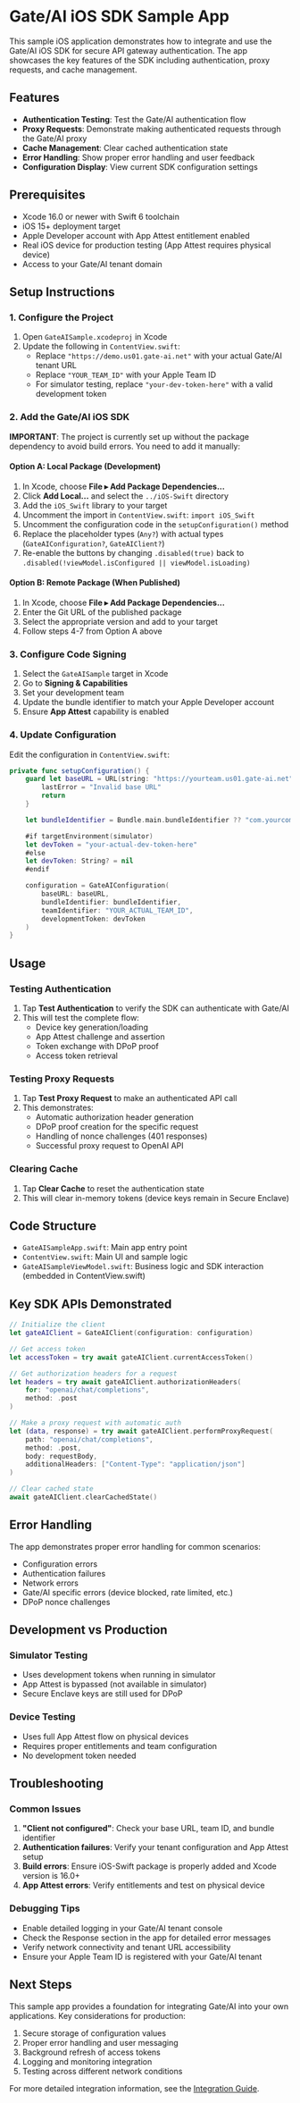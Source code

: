 # Gate/AI iOS SDK Sample App

This sample iOS application demonstrates how to integrate and use the Gate/AI iOS SDK for secure API gateway authentication. The app showcases the key features of the SDK including authentication, proxy requests, and cache management.

## Features

- **Authentication Testing**: Test the Gate/AI authentication flow
- **Proxy Requests**: Demonstrate making authenticated requests through the Gate/AI proxy
- **Cache Management**: Clear cached authentication state
- **Error Handling**: Show proper error handling and user feedback
- **Configuration Display**: View current SDK configuration settings

## Prerequisites

- Xcode 16.0 or newer with Swift 6 toolchain
- iOS 15+ deployment target
- Apple Developer account with App Attest entitlement enabled
- Real iOS device for production testing (App Attest requires physical device)
- Access to your Gate/AI tenant domain

## Setup Instructions

### 1. Configure the Project

1. Open `GateAISample.xcodeproj` in Xcode
2. Update the following in `ContentView.swift`:
   - Replace `"https://demo.us01.gate-ai.net"` with your actual Gate/AI tenant URL
   - Replace `"YOUR_TEAM_ID"` with your Apple Team ID
   - For simulator testing, replace `"your-dev-token-here"` with a valid development token

### 2. Add the Gate/AI iOS SDK

**IMPORTANT**: The project is currently set up without the package dependency to avoid build errors. You need to add it manually:

#### Option A: Local Package (Development)
1. In Xcode, choose **File ▸ Add Package Dependencies...**
2. Click **Add Local...** and select the `../iOS-Swift` directory
3. Add the `iOS_Swift` library to your target
4. Uncomment the import in `ContentView.swift`: `import iOS_Swift`
5. Uncomment the configuration code in the `setupConfiguration()` method
6. Replace the placeholder types (`Any?`) with actual types (`GateAIConfiguration?`, `GateAIClient?`)
7. Re-enable the buttons by changing `.disabled(true)` back to `.disabled(!viewModel.isConfigured || viewModel.isLoading)`

#### Option B: Remote Package (When Published)
1. In Xcode, choose **File ▸ Add Package Dependencies...**
2. Enter the Git URL of the published package
3. Select the appropriate version and add to your target
4. Follow steps 4-7 from Option A above

### 3. Configure Code Signing

1. Select the `GateAISample` target in Xcode
2. Go to **Signing & Capabilities**
3. Set your development team
4. Update the bundle identifier to match your Apple Developer account
5. Ensure **App Attest** capability is enabled

### 4. Update Configuration

Edit the configuration in `ContentView.swift`:

```swift
private func setupConfiguration() {
    guard let baseURL = URL(string: "https://yourteam.us01.gate-ai.net") else {
        lastError = "Invalid base URL"
        return
    }

    let bundleIdentifier = Bundle.main.bundleIdentifier ?? "com.yourcompany.GateAISample"

    #if targetEnvironment(simulator)
    let devToken = "your-actual-dev-token-here"
    #else
    let devToken: String? = nil
    #endif

    configuration = GateAIConfiguration(
        baseURL: baseURL,
        bundleIdentifier: bundleIdentifier,
        teamIdentifier: "YOUR_ACTUAL_TEAM_ID",
        developmentToken: devToken
    )
}
```

## Usage

### Testing Authentication

1. Tap **Test Authentication** to verify the SDK can authenticate with Gate/AI
2. This will test the complete flow:
   - Device key generation/loading
   - App Attest challenge and assertion
   - Token exchange with DPoP proof
   - Access token retrieval

### Testing Proxy Requests

1. Tap **Test Proxy Request** to make an authenticated API call
2. This demonstrates:
   - Automatic authorization header generation
   - DPoP proof creation for the specific request
   - Handling of nonce challenges (401 responses)
   - Successful proxy request to OpenAI API

### Clearing Cache

1. Tap **Clear Cache** to reset the authentication state
2. This will clear in-memory tokens (device keys remain in Secure Enclave)

## Code Structure

- `GateAISampleApp.swift`: Main app entry point
- `ContentView.swift`: Main UI and sample logic
- `GateAISampleViewModel.swift`: Business logic and SDK interaction (embedded in ContentView.swift)

## Key SDK APIs Demonstrated

```swift
// Initialize the client
let gateAIClient = GateAIClient(configuration: configuration)

// Get access token
let accessToken = try await gateAIClient.currentAccessToken()

// Get authorization headers for a request
let headers = try await gateAIClient.authorizationHeaders(
    for: "openai/chat/completions",
    method: .post
)

// Make a proxy request with automatic auth
let (data, response) = try await gateAIClient.performProxyRequest(
    path: "openai/chat/completions",
    method: .post,
    body: requestBody,
    additionalHeaders: ["Content-Type": "application/json"]
)

// Clear cached state
await gateAIClient.clearCachedState()
```

## Error Handling

The app demonstrates proper error handling for common scenarios:

- Configuration errors
- Authentication failures
- Network errors
- Gate/AI specific errors (device blocked, rate limited, etc.)
- DPoP nonce challenges

## Development vs Production

### Simulator Testing
- Uses development tokens when running in simulator
- App Attest is bypassed (not available in simulator)
- Secure Enclave keys are still used for DPoP

### Device Testing
- Uses full App Attest flow on physical devices
- Requires proper entitlements and team configuration
- No development token needed

## Troubleshooting

### Common Issues

1. **"Client not configured"**: Check your base URL, team ID, and bundle identifier
2. **Authentication failures**: Verify your tenant configuration and App Attest setup
3. **Build errors**: Ensure iOS-Swift package is properly added and Xcode version is 16.0+
4. **App Attest errors**: Verify entitlements and test on physical device

### Debugging Tips

- Enable detailed logging in your Gate/AI tenant console
- Check the Response section in the app for detailed error messages
- Verify network connectivity and tenant URL accessibility
- Ensure your Apple Team ID is registered with your Gate/AI tenant

## Next Steps

This sample app provides a foundation for integrating Gate/AI into your own applications. Key considerations for production:

1. Secure storage of configuration values
2. Proper error handling and user messaging
3. Background refresh of access tokens
4. Logging and monitoring integration
5. Testing across different network conditions

For more detailed integration information, see the [Integration Guide](../iOS-Swift/INTEGRATION.md).
